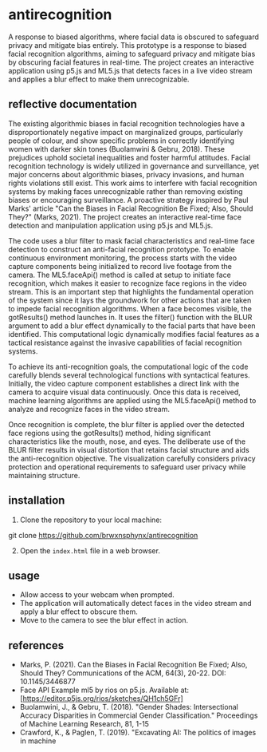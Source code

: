 # antirecognition
A response to biased algorithms, where facial data is obscured to safeguard privacy and mitigate bias entirely.
This prototype is a response to biased facial recognition algorithms, aiming to safeguard privacy and mitigate bias by obscuring facial features in real-time. The project creates an interactive application using p5.js and ML5.js that detects faces in a live video stream and applies a blur effect to make them unrecognizable.

## reflective documentation

The existing algorithmic biases in facial recognition technologies have a disproportionately negative impact on marginalized groups, particularly people of colour, and show specific problems in correctly identifying women with darker skin tones (Buolamwini & Gebru, 2018). These prejudices uphold societal inequalities and foster harmful attitudes. Facial recognition technology is widely utilized in governance and surveillance, yet major concerns about algorithmic biases, privacy invasions, and human rights violations still exist. This work aims to interfere with facial recognition systems by making faces unrecognizable rather than removing existing biases or encouraging surveillance. A proactive strategy inspired by Paul Marks' article "Can the Biases in Facial Recognition Be Fixed; Also, Should They?" (Marks, 2021). The project creates an interactive real-time face detection and manipulation application using p5.js and ML5.js.

The code uses a blur filter to mask facial characteristics and real-time face detection to construct an anti-facial recognition prototype. To enable continuous environment monitoring, the process starts with the video capture components being initialized to record live footage from the camera. The ML5.faceApi() method is called at setup to initiate face recognition, which makes it easier to recognize face regions in the video stream. This is an important step that highlights the fundamental operation of the system since it lays the groundwork for other actions that are taken to impede facial recognition algorithms. When a face becomes visible, the gotResults() method launches in. It uses the filter() function with the BLUR argument to add a blur effect dynamically to the facial parts that have been identified. This computational logic dynamically modifies facial features as a tactical resistance against the invasive capabilities of facial recognition systems.

To achieve its anti-recognition goals, the computational logic of the code carefully blends several technological functions with syntactical features. Initially, the video capture component establishes a direct link with the camera to acquire visual data continuously. Once this data is received, machine learning algorithms are applied using the ML5.faceApi() method to analyze and recognize faces in the video stream. 

Once recognition is complete, the blur filter is applied over the detected face regions using the gotResults() method, hiding significant characteristics like the mouth, nose, and eyes. The deliberate use of the BLUR filter results in visual distortion that retains facial structure and aids the anti-recognition objective. The visualization carefully considers privacy protection and operational requirements to safeguard user privacy while maintaining structure.

## installation

1. Clone the repository to your local machine:

git clone https://github.com/brwxnsphynx/antirecognition

2. Open the `index.html` file in a web browser.

## usage

- Allow access to your webcam when prompted.
- The application will automatically detect faces in the video stream and apply a blur effect to obscure them.
- Move to the camera to see the blur effect in action.

## references

- Marks, P. (2021). Can the Biases in Facial Recognition Be Fixed; Also, Should They? Communications of the ACM, 64(3), 20-22. DOI: 10.1145/3446877
- Face API Example ml5 by rios on p5.js. Available at: [https://editor.p5js.org/rios/sketches/QH1ch5GFr]
- Buolamwini, J., & Gebru, T. (2018). "Gender Shades: Intersectional Accuracy Disparities in Commercial Gender Classification." Proceedings of Machine Learning Research, 81, 1-15
- Crawford, K., & Paglen, T. (2019). "Excavating AI: The politics of images in machine
